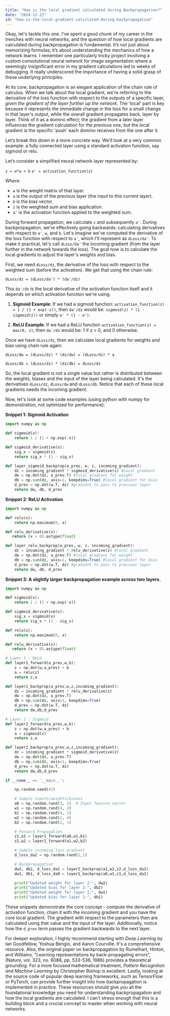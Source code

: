 ```yaml
---
title: "How is the local gradient calculated during Backpropagation?"
date: "2024-12-23"
id: "how-is-the-local-gradient-calculated-during-backpropagation"
---
```


Okay, let's tackle this one. I've spent a good chunk of my career in the trenches with neural networks, and the question of how local gradients are calculated during backpropagation is fundamental. It’s not just about memorizing formulas; it’s about understanding the mechanics of how a network learns. I remember one particularly tricky project involving a custom convolutional neural network for image segmentation where a seemingly insignificant error in my gradient calculations led to weeks of debugging. It really underscored the importance of having a solid grasp of these underlying principles.

At its core, backpropagation is an elegant application of the chain rule of calculus. When we talk about the local gradient, we're referring to the derivative of the loss function with respect to the outputs of a specific layer, *given the gradient of the layer further up the network*. The 'local' part is key because it represents the immediate change in the loss for a small change in that layer's output, while the overall gradient propagates back, layer by layer. Think of it as a domino effect; the gradient from a later layer influences the gradient calculation for the previous one, but the local gradient is the specific 'push' each domino receives from the one after it.

Let’s break this down in a more concrete way. We’ll look at a very common example: a fully connected layer using a standard activation function, say sigmoid or relu.

Let’s consider a simplified neural network layer represented by:

`z = w*a + b`
`a' = activation_function(z)`

Where:
*   `w` is the weight matrix of that layer.
*   `a` is the output of the previous layer (the input to this current layer).
*   `b` is the bias vector.
*   `z` is the weighted sum and bias application.
*   `a'` is the activation function applied to the weighted sum.

During forward propagation, we calculate `z` and subsequently `a'`. During backpropagation, we're effectively going backwards: calculating derivatives with respect to `a'`, `w`, and `b`. Let's imagine we've computed the derivative of the loss function with respect to `a'`, which I'll represent as `dLoss/da'`. To make it practical, let's call `dLoss/da'` the incoming gradient (from the layer further in the network towards the loss). The goal now is to calculate the local gradients to adjust the layer's weights and bias.

First, we need `dLoss/dz`, the derivative of the loss with respect to the weighted sum (before the activation). We get that using the chain rule:

`dLoss/dz = (dLoss/da') * (da'/dz)`

This `da'/dz` is the local derivative of the activation function itself and it depends on which activation function we're using.

1.  **Sigmoid Example**: If we had a sigmoid function: `activation_function(z) = 1 / (1 + exp(-z))`, then `da'/dz` would be: `sigmoid(z) * (1 - sigmoid(z))` or simply `a' * (1 - a')`.

2.  **ReLU Example**: If we had a ReLU function `activation_function(z) = max(0, z)`, then `da'/dz` would be: 1 if z > 0, and 0 otherwise.

Once we have `dLoss/dz`, then we calculate local gradients for weights and bias using chain rule again:

`dLoss/dw = (dLoss/dz) * (dz/dw) = (dLoss/dz) * a`

`dLoss/db = (dLoss/dz) * (dz/db) = dLoss/dz`

So, the local gradient is not a single value but rather is distributed between the weights, biases and the input of the layer being calculated. It's the derivatives `dLoss/dz`, `dLoss/dw` and `dLoss/db`. Notice that each of these local gradients needs the incoming gradient.

Now, let's look at some code examples (using python with numpy for demonstration, not optimized for performance):

**Snippet 1: Sigmoid Activation**

```python
import numpy as np

def sigmoid(x):
    return 1 / (1 + np.exp(-x))

def sigmoid_derivative(x):
    sig_x = sigmoid(x)
    return sig_x * (1 - sig_x)

def layer_sigmoid_backprop(a_prev, w, z, incoming_gradient):
    dz = incoming_gradient * sigmoid_derivative(z) #Local gradient
    dw = np.dot(dz, a_prev.T) #local gradient for weight
    db = np.sum(dz, axis=1, keepdims=True) #local gradient for bias
    d_prev = np.dot(w.T, dz) #gradient to pass to previous layer
    return dw, db, d_prev
```

**Snippet 2: ReLU Activation**

```python
import numpy as np

def relu(x):
    return np.maximum(0, x)

def relu_derivative(x):
   return (x > 0).astype(float)

def layer_relu_backprop(a_prev, w, z, incoming_gradient):
    dz = incoming_gradient * relu_derivative(z) #local gradient
    dw = np.dot(dz, a_prev.T) #local gradient for weight
    db = np.sum(dz, axis=1, keepdims=True) #local gradient for bias
    d_prev = np.dot(w.T, dz) #gradient to pass to previous layer
    return dw, db, d_prev
```

**Snippet 3: A slightly larger backpropagation example across two layers.**

```python
import numpy as np

def sigmoid(x):
    return 1 / (1 + np.exp(-x))

def sigmoid_derivative(x):
    sig_x = sigmoid(x)
    return sig_x * (1 - sig_x)

def relu(x):
    return np.maximum(0, x)

def relu_derivative(x):
   return (x > 0).astype(float)

# Layer 1 : ReLU
def layer1_forward(a_prev,w,b):
    z = np.dot(w,a_prev) + b
    a = relu(z)
    return z,a

def layer1_backprop(a_prev,w,z,incoming_gradient):
    dz = incoming_gradient * relu_derivative(z)
    dw = np.dot(dz, a_prev.T)
    db = np.sum(dz, axis=1, keepdims=True)
    d_prev = np.dot(w.T, dz)
    return dw,db,d_prev

# Layer 2 : Sigmoid
def layer2_forward(a_prev,w,b):
    z = np.dot(w,a_prev) + b
    a = sigmoid(z)
    return z,a

def layer2_backprop(a_prev,w,z,incoming_gradient):
    dz = incoming_gradient * sigmoid_derivative(z)
    dw = np.dot(dz, a_prev.T)
    db = np.sum(dz, axis=1, keepdims=True)
    d_prev = np.dot(w.T, dz)
    return dw,db,d_prev

if __name__ == '__main__':

    np.random.seed(42)

    # Sample inputs/weights/biases
    a0 = np.random.rand(3, 1)  # Input feature vector
    w1 = np.random.rand(4, 3)
    b1 = np.random.rand(4, 1)
    w2 = np.random.rand(2, 4)
    b2 = np.random.rand(2, 1)

    # Forward Propagation
    z1,a1 = layer1_forward(a0,w1,b1)
    z2,a2 = layer2_forward(a1,w2,b2)

    # Sample incoming loss gradient
    d_loss_da2 = np.random.rand(2,1)

    # Backpropagation
    dw2, db2, d_loss_da1 = layer2_backprop(a1,w2,z2,d_loss_da2)
    dw1, db1, d_loss_da0 = layer1_backprop(a0,w1,z1,d_loss_da1)

    print("Updated weight for layer 2:", dw2)
    print("Updated bias for layer 2:", db2)
    print("Updated weight for layer 1:", dw1)
    print("Updated bias for layer 1:", db1)
```

These snippets demonstrate the core concept - compute the derivative of activation function, chain it with the incoming gradient and you have the core local gradient. The gradient with respect to the parameters then are calculated using that value and the input of the layer. Additionally, notice how the `d_prev` term passes the gradient backwards to the next layer.

For deeper exploration, I highly recommend starting with *Deep Learning* by Ian Goodfellow, Yoshua Bengio, and Aaron Courville. It's a comprehensive resource. Also, the original paper on backpropagation by Rumelhart, Hinton, and Williams, “Learning representations by back-propagating errors”, (Nature, vol. 323, no. 6088, pp. 533-536, 1986) provides a theoretical grounding. For a more focused mathematical treatment, *Pattern Recognition and Machine Learning* by Christopher Bishop is excellent. Lastly, looking at the source code of popular deep learning frameworks, such as TensorFlow or PyTorch, can provide further insight into how backpropagation is implemented in practice. These resources should give you all the foundational knowledge you need for understanding backpropagation and how the local gradients are calculated. I can't stress enough that this is a building block and a crucial concept to master when working with neural networks.
